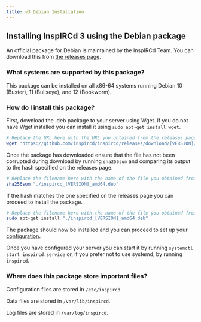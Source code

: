 ```yaml
---
title: v3 Debian Installation
---
```


## Installing InspIRCd 3 using the Debian package

An official package for Debian is maintained by the InspIRCd Team. You can download this from [the releases page](https://github.com/inspircd/inspircd/releases/latest).

### What systems are supported by this package?

This package can be installed on all x86-64 systems running Debian 10 (Buster), 11 (Bullseye), and 12 (Bookworm).

### How do I install this package?

First, download the .deb package to your server using Wget. If you do not have Wget installed you can install it using `sudo apt-get install wget`.

```sh
# Replace the URL here with the URL you obtained from the releases page.
wget "https://github.com/inspircd/inspircd/releases/download/[VERSION]/inspircd_[VERSION]_amd64.deb"
```

Once the package has downloaded ensure that the file has not been corrupted during download by running `sha256sum` and comparing its output to the hash specified on the releases page.

```sh
# Replace the filename here with the name of the file you obtained from the releases page.
sha256sum "./inspircd_[VERSION]_amd64.deb"
```

If the hash matches the one specified on the releases page you can proceed to install the package.

```sh
# Replace the filename here with the name of the file you obtained from the releases page.
sudo apt-get install "./inspircd_[VERSION]_amd64.deb"
```

The package should now be installed and you can proceed to set up your [configuration](/3/configuration).

Once you have configured your server you can start it by running `systemctl start inspircd.service` or, if you prefer not to use systemd, by running `inspircd`.

### Where does this package store important files?

Configuration files are stored in `/etc/inspircd`.

Data files are stored in `/var/lib/inspircd`.

Log files are stored in `/var/log/inspircd`.

